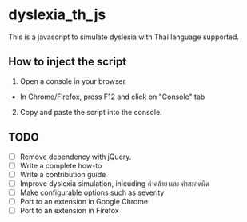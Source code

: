 # dyslexia_th_js

This is a javascript to simulate dyslexia with Thai language supported.

## How to inject the script

1. Open a console in your browser
  - In Chrome/Firefox, press F12 and click on "Console" tab

2. Copy and paste the script into the console.

## TODO
- [ ] Remove dependency with jQuery.
- [ ] Write a complete how-to
- [ ] Write a contribution guide
- [ ] Improve dyslexia simulation, inlcuding คำคล้าย และ คำสะกดผิด
- [ ] Make configurable options such as severity 
- [ ] Port to an extension in Google Chrome
- [ ] Port to an extension in Firefox
